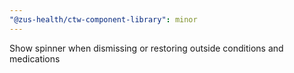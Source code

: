 ```yaml
---
"@zus-health/ctw-component-library": minor
---
```


Show spinner when dismissing or restoring outside conditions and medications
